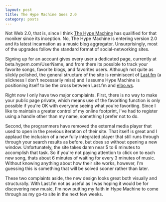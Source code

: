```yaml
---
layout: post
title: The Hype Machine Goes 2.0
category: posts
---
```


Not Web 2.0, that is, since I think <a href="http://hypem.com">The Hype Machine</a> has qualified for that moniker since its inception.  No, The Hype Machine is entering version 2.0 and its latest incarnation as a music blog aggregator.  Unsurprisingly, most of the upgrades follow the standard format of social-networking sites.

Signing up for an account gives every user a dedicated page, currently at beta.hypem.com/UserName, and from there its possible to track your favorite songs, favorite blogs, and favorites users.  Although not quite as slickly polished, the general structure of the site is reminiscent of <a href="http://last.fm">Last.fm</a> (a slickness I don't necessarily miss) and I assume Hype Machine is positioning itself to be the cross between Last.fm and <a href="http://elbo.ws">elbo.ws</a>.

Right now I only have two major complaints.  First, there is no way to make your public page private, which means use of the favoriting function is only possible if you're OK with everyone seeing what you're favoriting.  Since I like to maintain a greater control of my online footprint, I've had to register using a handle other than my name, something I prefer not to do.

Second, the programmers have removed the external media player that used to open in the previous iteration of their site. That itself is great and I applaud the inclusion of a new fully integrated player that still runs through through your search results as before, but does so without opening a new window.  Unfortunately, the site takes damn near 5 to 6 minutes to accomplish that task.  So if you're not paying attention to click on to each new song, thats about 6 minutes of waiting for every 3 minutes of music.  Without knowing anything about how their site works, however, I'm guessing this is something that will be solved sooner rather than later.

These two complaints aside, the new design looks great both visually and structurally.  With Last.fm not as useful as I was hoping it would be for discovering new music, I'm now putting my faith in Hype Machine to come through as my go-to site in the next few weeks.